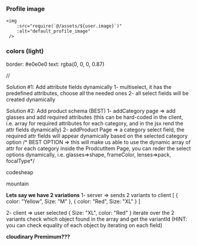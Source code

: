 ### Profile image 
```
<img
    :src="require(`@/assets/${user.image}`)"
    :alt="default_profile_image"    
 />
```

### colors (light)
border: #e0e0e0
text: rgba(0, 0, 0, 0.87)    

//


Solution #1: Add attribute fields dynamically
1- multiselect, it has the predefined attributes, choose all the needed ones
2- all select fields will be created dynamically


Solution #2: Add product schema (BEST)
1- addCategory page => add glasses and add required attributes 
(this can be hard-coded in the client, i.e. array for required attributes for each category, and in the jsx rend the attr fields dynamically)
2- addProduct Page => a category select field, the required attr fields will appear dynamically based on the selected category option
/* BEST OPTION => this will make us able to use the dynamic array of attr for each category inside the ProdcutItem Page, you can reder the select options dynamically, i.e. glasses=>shape, frameColor, lenses=>pack, focalType*/


codesheap

mountain



**Lets say we have 2 variations**
1- server => sends 2 variants to client
    [
      { color: "Yellow", Size: "M" },
      { color: "Red", Size: "XL" }
    ]


2- client => user selected { Size: "XL", color: "Red" }
            iterate over the 2 variants
              check which object found in the array and get the variantId (HINT: you can check equality of each object by iterating on each field)


**cloudinary Premimum???**